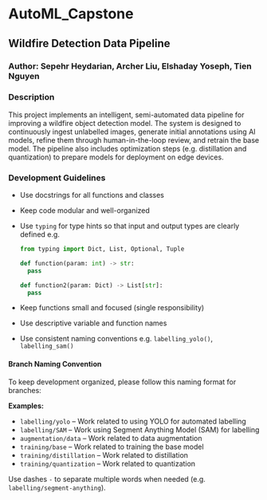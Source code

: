 # AutoML_Capstone

## Wildfire Detection Data Pipeline

### Author: Sepehr Heydarian, Archer Liu, Elshaday Yoseph, Tien Nguyen

### Description

This project implements an intelligent, semi-automated data pipeline for improving a wildfire object detection model. The system is designed to continuously ingest unlabelled images, generate initial annotations using AI models, refine them through human-in-the-loop review, and retrain the base model. The pipeline also includes optimization steps (e.g. distillation and quantization) to prepare models for deployment on edge devices.

### Development Guidelines

- Use docstrings for all functions and classes
- Keep code modular and well-organized
- Use `typing` for type hints so that input and output types are clearly defined e.g.

  ```python
  from typing import Dict, List, Optional, Tuple

  def function(param: int) -> str:
    pass

  def function2(param: Dict) -> List[str]:
    pass
  ```

- Keep functions small and focused (single responsibility)
- Use descriptive variable and function names
- Use consistent naming conventions e.g. `labelling_yolo()`, `labelling_sam()`

#### Branch Naming Convention

To keep development organized, please follow this naming format for branches:

**Examples:**

- `labelling/yolo` – Work related to using YOLO for automated labelling  
- `labelling/SAM` – Work using Segment Anything Model (SAM) for labelling  
- `augmentation/data` – Work related to data augmentation
- `training/base` – Work related to training the base model  
- `training/distillation` – Work related to distillation  
- `training/quantization` – Work related to quantization  

Use dashes `-` to separate multiple words when needed (e.g. `labelling/segment-anything`).

